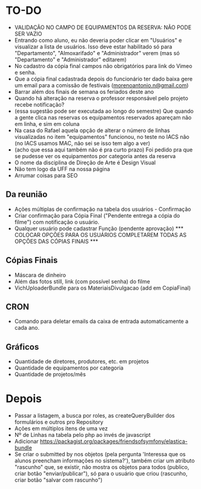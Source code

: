 # TO-DO

- VALIDAÇÃO NO CAMPO DE EQUIPAMENTOS DA RESERVA: NÃO PODE SER VAZIO
- Entrando como aluno, eu não deveria poder clicar em "Usuários" e visualizar a lista de usuários. Isso deve estar habilitado só para "Departamento", "Almoxarifado" e "Administrador" verem (mas só "Departamento" e "Administrador" editarem)
- No cadastro da cópia final campos não obrigatórios para link do Vimeo e senha.
- Que a cópia final cadastrada depois do funcionário ter dado baixa gere um email para a comissão de festivais (morenoantonio.n@gmail.com)
- Barrar além dos finais de semana os feriados deste ano
- Quando há alteração na reserva o professor responsável pelo projeto recebe notificação?
- (essa sugestão pode ser executada ao longo do semestre) Que quando a gente clica nas reservas os equipamentos reservados apareçam não em linha, e sim em coluna
- Na casa do Rafael aquela opção de alterar o número de linhas visualizadas no item "equipamentos" funcionou, no teste no IACS não (no IACS usamos MAC, não sei se isso tem algo a ver)
- (acho que essa aqui também não é pra curto prazo) Foi pedido pra que se pudesse ver os equipamentos por categoria antes da reserva
- O nome da disciplina de Direção de Arte é Design Visual
- Não tem logo da UFF na nossa página
- Arrumar coisas para SEO

## Da reunião
- Ações múltiplas de confirmação na tabela dos usuários - Confirmação
- Criar confirmação para Cópia Final ("Pendente entrega a cópia do filme") com notificação o usuário.
- Qualquer usuário pode cadastrar Função (pendente aprovação) *** COLOCAR OPÇÕES PARA OS USUÁRIOS COMPLETAREM TODAS AS OPÇÕES DAS CÓPIAS FINAIS ***

## Cópias Finais
- Máscara de dinheiro
- Além das fotos still, link (com possível senha) do filme
- VichUploaderBundle para os MateriaisDivulgacao (add em CopiaFinal)

## CRON
- Comando para deletar emails da caixa de entrada automaticamente a cada ano.

## Gráficos
- Quantidade de diretores, produtores, etc. em projetos
- Quantidade de equipamentos por categoria
- Quantidade de projetos/mês

# Depois
- Passar a listagem, a busca por roles, as createQueryBuilder dos formulários e outros pro Repository
- Ações em múltiplos itens de uma vez
- Nº de Linhas na tabela pelo php ao invés de javascript
- Adicionar https://packagist.org/packages/friendsofsymfony/elastica-bundle
- Se criar o submitted by nos objetos (pela pergunta 'Interessa que os alunos preencham informações no sistema?'), também criar um atributo "rascunho" que, se existir, não mostra os objetos para todos (publico, criar botão "enviar/publicar"), só para o usuário que criou (rascunho, criar botão "salvar com rascunho")

